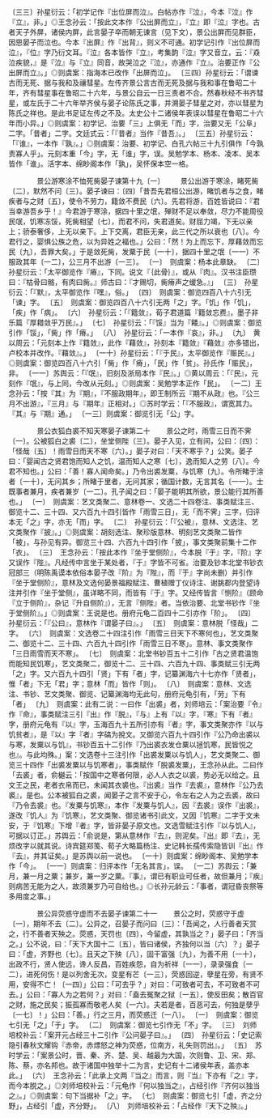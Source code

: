 <!-- { "loadSidebar": true } -->
〔三三〕孙星衍云：「初学记作『出位屏而泣』。白帖亦作『泣』，今本『泣』作『立』，非。」◎王念孙云：「按此文本作『公出屏而立』，『立』即『泣』字也。古者天子外屏，诸侯内屏，此言晏子卒而朝无谏言（见下文），景公出屏而见群臣，因思晏子而泣也。今本『出屏』作『出背』，则义不可通。初学记引作『出位屏而泣』，『位』字乃衍文耳。『泣』各本皆作『立』，考集韵『泣』字又音立，云：『猋泣疾貌，』是『泣』与『立』同音，故哭泣之『泣』，亦通作『立』。治要正作『公出屏而立』。」◎则虞案：指海本已改作「出屏而泣」。
〔三四〕孙星衍云：「谓谏古而无死、据与我和及禳彗星。左传齐景公言古而无死及据与我和事在鲁昭二十年，齐有彗星事在鲁昭二十六年，与景公自云一日三责者不合。然春秋经不书齐彗星，或左氏于二十六年举齐侯与晏子论陈氏之事，并溯晏子彗星之对，亦以彗星为陈氏之祥也。是此书足证左传之不及。太史公十二诸侯年表误以彗星在鲁昭二十六年而小异。」◎则虞案：初学记、治要「三」上俱无「而」字，治要又无「公阜」二字。「昔者」二字。文廷式云：「『昔者』当作『昔吾』。」
〔三五〕孙星衍云：「『谁』，一本作『孰』。」◎则虞案：治要、初学记、白孔六帖三十九引俱作「今孰责寡人乎」。元刻本重「今」字，无「谁」字，误。吴勉学本、杨本、凌本、吴本皆作「谁」。活字本、绵眇阁本作「孰」，吴怀保本空一格。



　　　　景公游寒涂不恤死胔晏子谏第十九〔一〕
　　景公出游于寒涂，睹死胔〔二〕，默然不问〔三〕。晏子谏曰：〔四〕「昔吾先君桓公出游，睹饥者与之食，睹疾者与之财〔五〕，使令不劳力，籍敛不费民〔六〕。先君将游，百姓皆说曰：『君当幸游吾乡乎！』今君游于寒涂，据四十里之氓，殚财不足以奉敛，尽力不能周役民氓，饥寒冻馁，死胔相望〔七〕，而君不问，失君道矣。财屈力竭，下无以亲上；骄泰奢侈，上无以亲下。上下交离，君臣无亲，此三代之所以衰也〔八〕。今君行之，婴惧公族之危，以为异姓之福也。」公曰：「然！为上而忘下，厚藉敛而忘民〔九〕，吾罪大矣。」于是敛死胔，发粟于民〔一十〕，据四十里之氓〔一一〕不服政其年〔一二〕，公三月不出游〔一三〕。
〔一〕　则虞案：杨本此章缺。
〔二〕　孙星衍云：「太平御览作『瘠』，下同。说文『｛此骨｝』，或从『肉』。汉书注臣瓒曰：『枯骨曰骼，有肉曰胔。』师古曰：『才赐切，胔瘠声之缓急。』」
〔三〕　孙星衍云：「『默』，太平御览作『嘿』，俗。」
〔四〕　则虞案：御览四百八十六引无「谏」字。
〔五〕　则虞案：御览四百八十六引无两「之」字。「饥」作「饥」，「疾」作「病」。
〔六〕　孙星衍云：「『籍敛』，荀子君道篇『籍敛忘费』，墨子非乐篇『厚耤敛乎万民』。」
〔七〕　孙星衍云：「『馁』当为『餧』。」◎则虞案：御览引作「馁」，「胔」作「瘠。」
〔八〕　孙星衍云：「一本作『哀』，非。」
〔九〕　黄以周云：「元刻本上作『籍敛』，此作『藉敛』，孙刻本『籍敛』『藉敛』亦多错出，卢校本并改作。『藉敛』。」
〔一十〕孙星衍云：「『于民』，太平御览作『赈民』。」◎则虞案：御览四百八十六引「胔」作「瘠」，「民」作「贫」。孙氏作「赈民」，非。
〔一一〕苏舆云：「『氓』，旧刻及浙局本作『民』。」◎黄以周云：「『民』，元刻作『氓』，与上同，今改从元刻。」◎则虞案：吴勉学本正作「民」。
〔一二〕王念孙云：「按『其』为『期』，『不服政期年』，即王制所云『期不从政』也。『公三月不出游』，『三月』与『期年』正相对。」◎苏时学云：「『不服政』，谓宽其力。『其』与『期』通。」
〔一三〕则虞案：御览引无「公」字。



　　　　景公衣狐白裘不知天寒晏子谏第二十
　　景公之时，雨雪三日而不霁〔一〕。公被狐白之裘〔二〕，坐堂侧陛〔三〕。晏子入见，立有间，公曰：〔四〕：「怪哉〔五〕！雨雪日而天不寒〔六〕。」晏子对曰：「天不寒乎？」公笑。晏子曰：「婴闻古之贤君饱而知人之饥，温而知人之寒〔七〕，逸而知人之劳〔八〕。今君不知也。」公曰：「善！寡人闻命矣。」乃令出裘发粟，与饥寒〔九〕。令所睹于涂者〔一十〕，无问其乡；所睹于里者，无问其家；循国计数，无言其名〔一一〕。士既事者兼月，疾者兼岁〔一二〕。孔子闻之曰：「晏子能明其所欲，景公能行其所善也。」
〔一〕　则虞案：艺文类聚二、意林卷一、文选二十四卷注、事类赋注三、御览十二、三十四、又六百九十四引皆作「雨雪三日」，无「而不霁」三字，归评本无「之」字，亦无「而」字。
〔二〕　孙星衍云：「『公被』，意林、文选注、艺文类聚作『披』。」◎则虞案：胡刻选注、聚珍版意林、明刻艺文类聚二皆作「被」，与孙见有异。御览三十四、六百九十四引作「披」，事文类聚前集十二作「衣」。
〔三〕　王念孙云：「按此本作『坐于堂侧阶』，今本脱『于』字，『阶』字又误作『陛』。凡经传中言坐于某处者，『于』字皆不可省。治要及钞本北堂书钞衣冠部三（明陈禹谟本依俗本晏子改『阶』为『陛』，而『于』字尚未删）并引作『坐于堂侧阶』，意林及文选何晏景福殿赋注、曹植赠丁仪诗注、谢朓郡内登望诗注并引作『坐于堂侧』，虽详略不同，而皆有『于』字。又经传皆言『恻阶』（顾命『立于侧阶』，杂记『升自侧阶』），无言『侧陛』者。当依治要、北堂书钞作『坐于堂侧阶』。」◎则虞案：王说是也。册府元龟二百四十二引亦作「阶」。
〔四〕　孙星衍云：「『公曰』，意林作『谓晏子曰』。」
〔五〕　则虞案：意林脱「怪哉」二字。
〔六〕　则虞案：文选卷二十四注引作「雨雪三日天下不寒何也」，艺文类聚二、御览十二、三十四、六百九十四引作「雨雪三日不寒」。意林、事文类聚作「三日雨雪而天不寒」。
〔七〕　则虞案：北堂书钞百五十二引作「古之贤君温饱而能知民饥寒」，艺文类聚二，御览十二、三十四、六百九十四、事类赋三引无两「之」字。又六百九十四引「贤」下有「者」字，记纂渊海六十七亦作「贤者」，惟「者」下无「君」字；意林「而」皆作「则」。
〔八〕　则虞案：意林、文选注、书钞、艺文类聚、御览、记纂渊海均无此句，册府元龟引有，「劳」下有「者」
〔九〕　则虞案：此有二说：一曰作「出裘」者，刘师培云：「案治要『令』作『命』，事类赋注三引『出』作『脱』，『与』上有『以』字，『寒』下有『者』字，册府元龟有『以』字，玉海百九十五所引亦有『者』字，事文类聚亦作『以与饥贫者』，是『以』字『者』字碻为挩文。又御览六百九十四引作『公乃命出裘以与寒，发粟以与饥』，书钞百五十二引作『乃出裘衣发仓粟以拯饥寒，民皆悦之也』。与此均殊。」案：文选卷十三注引作「出裘发粟以与饥人」，艺文类聚二、御览三十四作「出裘发粟以与饥寒者」，事类赋作「脱裘发粟」，王念孙从此。二曰作「去裘」者，俞樾云：「按国中之寒者何限，必人人衣之以裘，势必无以给之。且文王之民，老者衣帛而已，未闻其衣裘也。『出裘』当作『去裘』，意林作『公乃去裘』，是也。公本被狐白之裘，闻晏子之言不安于心，令左右之人为之去裘，故曰『乃令去裘』也。『发粟与饥寒』，本作『发粟与饥人』，因『去裘』误作『出裘』，遂改『饥人』为『饥寒』，艺文类聚、御览诸书引此文，又因『饥寒』二字于文未安，于『饥寒』下增『者』字，皆非晏子原文也。文选雪赋注引作『以与饥人』，可据以订正。」苏舆云：「俞说是，第从意林作『去』，则泥矣。『出』即『去』，无烦改字以就其说。诗宾筵郑笺、荀子大略篇杨注、史记韩长孺传索隐皆训『出』作『去』，并其证矣。」是苏舆以前一说也。
〔一十〕则虞案：绵眇阁本、吴勉学本作「今」。
〔一一〕则虞案：归评本作「无名其言」，误。
〔一二〕苏舆云：「兼月，兼一月之粟；兼岁，兼一岁之粟。『事』，谓已有职业可任者，故但兼月；『疾』则病苦无能为之人，故须兼岁乃可自给也。」◎长孙元龄云：「事者，谓冠昏丧祭等多用度之事。」



　　　　景公异荧惑守虚而不去晏子谏第二十一
　　景公之时，荧惑守于虚〔一〕，期年不去〔二〕。公异之，召晏子而问曰〔三〕：「吾闻之，人行善者天赏之，行不善者天殃之。荧惑，天罚也〔四〕，今留虚，其孰当之？」晏子曰：「齐当之。」公不说，曰：「天下大国十二〔五〕，皆曰诸侯，齐独何以当〔六〕？」晏子曰：「虚，齐野也〔七〕。且天之下殃〔八〕，固干富强〔九〕，为善不用〔一十〕，出政不行，贤人使远，谗人反昌，百姓疾怨，自为祈祥〔一一〕，录录强食〔一二〕，进死何伤！是以列舍无次，变星有芒〔一三〕，荧惑回逆，孽星在旁，有贤不用，安得不亡！〔一四〕」公曰：「可去乎？」对曰：「可致者可去，不可致者不可去。」公曰：「寡人为之若何？」对曰：「盍去冤聚之狱〔一五〕，使反田矣；散百官之财，施之民矣；振孤寡而敬老人矣〔一六〕。夫若是者，百恶可去，何独是孽乎〔一七〕！」公曰：「善。」行之三月，而荧惑迁〔一八〕。
〔一〕　则虞案：御览七引无「之」「于」字。
〔二〕　则虞案：御览七引作无「不」字。
〔三〕　刘师培校补云：「案开元占经三十二引作『公问晏子曰』。」
〔四〕　孙星衍云：「史记索隐引春秋文耀钩『赤帝，赤熛怒之神为荧惑，位南方，礼失则罚出』。」
〔五〕　苏时学云：「案景公时，晋、秦、齐、楚、吴、越最为大国，次则鲁、卫、宋、郑、陈、蔡，亦名邦也。故于诸国中独举十二为言，史记有十二诸侯年表，盖亦本此。」
〔六〕　王念孙云：「此承上文两『当之』而言，则『当』下亦有『之』字，而今本脱之。」◎刘师培校补云：「元龟作『何以独当之』，占经引作『齐何以独当之』。」◎则虞案：句下当据补「之」字。
〔七〕　则虞案：御览七引「虚，齐之分野」，占经引「虚，齐分野」。
〔八〕　刘师培校补云：「占经作『天下之殃』。」

